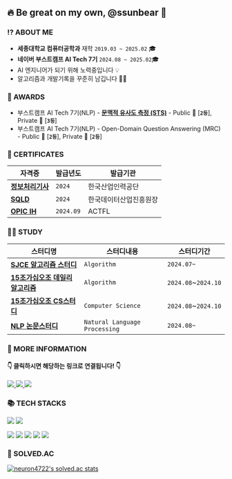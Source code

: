 ## 🔥 Be great on my own, @ssunbear 🐻

### ⁉️ ABOUT ME
- **세종대학교 컴퓨터공학과** 재학 `2019.03 ~ 2025.02` 🎓
- **네이버 부스트캠프 AI Tech 7기** `2024.08 ~ 2025.02`🎓
- AI 엔지니어가 되기 위해 노력중입니다 💡 
- 알고리즘과 개발기록을 꾸준히 남깁니다 ✍🏻

### 💎 AWARDS
- 부스트캠프 AI Tech 7기(NLP) - [**문맥적 유사도 측정 (STS)**](https://github.com/boostcampaitech7/level1-semantictextsimilarity-nlp-15) - Public 🥈 [**`2등`**], Private 🥉 [**`3등`**] 
- 부스트캠프 AI Tech 7기(NLP) - Open-Domain Question Answering (MRC) - Public 🥈 [**`2등`**], Private 🥈 [**`2등`**] 

### 💎 CERTIFICATES
| **자격증** | **발급년도** | **발급기관**  |
| -------- | ------------| ----------- |
|[**정보처리기사**](https://www.notion.so/ssunbear/3c195ae5b2c24987a7da0aea9ff6b953) |`2024`|한국산업인력공단|
|[**SQLD**](https://www.notion.so/ssunbear/SQLD-25d1dafef4bd4dd5bcbd95955a6b3c81) |`2024`|한국데이터산업진흥원장|
|[**OPIC IH**](https://www.notion.so/ssunbear/OPIC-0119671a1a7c4265a695bc0b122edee5)|`2024.09`|ACTFL |

### ✍🏻 STUDY
|**스터디명**|**스터디내용**|**스터디기간**|
| -------- | ------------| ----------- |
|[**SJCE 알고리즘 스터디**](https://github.com/j2noo/SJCE_Algorithm_Study)|`Algorithm`|`2024.07~`|
|[**15조가십오조 데일리 알고리즘**](https://github.com/AI-Tech-7th-NLP-15/Daily-PS)|`Algorithm`|`2024.08`~`2024.10`|
|[**15조가십오조 CS스터디**](https://github.com/AI-Tech-7th-NLP-15/CS-Study)|`Computer Science`|`2024.08`~`2024.10`|
|[**NLP 논문스터디**](https://github.com/ssunbear/Paper_Review)|`Natural Language Processing`|`2024.08~`|

### 📃 MORE INFORMATION
####   👇 클릭하시면 해당하는 링크로 연결됩니다! 👇
<a href="https://ssunbear.notion.site/ea1f7e630a0346bdbf19a5407c9e1592"/>
  <img src="https://img.shields.io/badge/Notion-000000.svg?&style=for-the-badge&logo=Notion&logoColor=white"/> </a>
<a href="https://define-me.tistory.com/"/>
   <img src="https://img.shields.io/badge/Tistory-FD5F07.svg?&style=for-the-badge&logo=Tistory&logoColor=white"/> </a>
<a href="https://blog.naver.com/define_me">
   <img src="https://img.shields.io/badge/BLOG-03C75A.svg?&style=for-the-badge&logo=Naver&logoColor=white"/> </a>

### 📚 TECH STACKS
<img src="https://img.shields.io/badge/Python-3776AB?style=for-the-badge&logo=Python&logoColor=white"> <img src="https://img.shields.io/badge/PyTorch-EE4C2C?style=for-the-badge&logo=PyTorch&logoColor=white">

<img src="https://img.shields.io/badge/java-007396?style=for-the-badge&logo=java&logoColor=white"> <img src="https://img.shields.io/badge/spring-6DB33F?style=for-the-badge&logo=spring&logoColor=white"> <img src="https://img.shields.io/badge/postgresql-4169E1?style=for-the-badge&logo=postgresql&logoColor=white"> <img src="https://img.shields.io/badge/Docker-2496ED?style=for-the-badge&logo=Docker&logoColor=white"> <img src="https://img.shields.io/badge/Git-F05032?style=for-the-badge&logo=Git&logoColor=white"> 

### 📜 SOLVED.AC
[![neuron4722's solved.ac stats](https://github-readme-solvedac.hyp3rflow.vercel.app/api/?handle=neuron4722)](https://solved.ac/profile/neuron4722)

